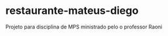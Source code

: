 restaurante-mateus-diego
========================

Projeto para disciplina de MPS ministrado pelo o professor Raoni
